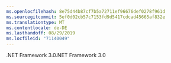 ```yaml
---
ms.openlocfilehash: 8e75d44b87cf7b5a72711ef96676def0278f961d
ms.sourcegitcommit: 5ef0d02cb57c7153fd9d5417cdcad45665af832e
ms.translationtype: MT
ms.contentlocale: de-DE
ms.lasthandoff: 08/29/2019
ms.locfileid: "71140049"
---
```

<span data-ttu-id="6c32d-101">.NET Framework 3.0</span><span class="sxs-lookup"><span data-stu-id="6c32d-101">.NET Framework 3.0</span></span>